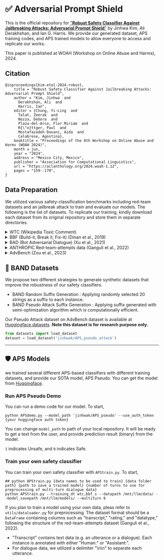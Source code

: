 # ✅ Adversarial Prompt Shield
This is the official repository for ["**Robust Safety Classifier Against Jailbreaking Attacks: Adversarial Prompt Shield**"](https://aclanthology.org/2024.woah-1.12.pdf) by Jinhwa Kim,  Ali Derakhshan, and Ian G. Harris.
We provide our generated dataset,  APS training codes, and APS trained models to allow everyone to access and replicate our works.

This paper is published at WOAH (Workshop on Online Abuse and Harms), 2024. 

## Citation
```
@inproceedings{kim-etal-2024-robust,
    title = "Robust Safety Classifier Against Jailbreaking Attacks: Adversarial Prompt Shield",
    author = "Kim, Jinhwa  and
      Derakhshan, Ali  and
      Harris, Ian",
    editor = {Chung, Yi-Ling  and
      Talat, Zeerak  and
      Nozza, Debora  and
      Plaza-del-Arco, Flor Miriam  and
      R{\"o}ttger, Paul  and
      Mostafazadeh Davani, Aida  and
      Calabrese, Agostina},
    booktitle = "Proceedings of the 8th Workshop on Online Abuse and Harms (WOAH 2024)",
    month = jun,
    year = "2024",
    address = "Mexico City, Mexico",
    publisher = "Association for Computational Linguistics",
    url = "https://aclanthology.org/2024.woah-1.12",
    pages = "159--170",
}
```
## Data Preparation 
We utilized various safety-classification benchmarks including red-team datasets and  an jailbreak attack to train and evaluate our models. The following is the list of datasets. To replicate our training, kindly download each dataset from its original repository and store them in separate directories.

<details>
  <summary>WTC (Wikipedia Toxic Comment) </summary>

  - Please download WTC Data from the [Kaggle](https://www.kaggle.com/competitions/jigsaw-toxic-comment-classification-challenge).
  - Place the dataset on the `"data/wikipedia_toxic_comment/"` directory 
</details>
<details>
  <summary> BBF (Build-it, Break it, Fix-it) (Dinan et al., 2019) </summary>
  
  - Please download [BBF data](https://parl.ai/projects/dialogue_safety/) through ParlAI API
  - Please copy the `"data/dialogue safety"` folder (including both single_turn_safety.json, multi_turn_safety.json) on the "data/dialogue_safety" directory.
  - BBF consists of (single) "standard","adversarial", and "multi-turn" dialogue datasets
</details>

<details>
  <summary> BAD (Bot Adversarial Dialogue) (Xu et al., 2021) </summary>
  
  - Please download [BAD data](https://parl.ai/projects/safety_recipes/) through ParlAI API
  - Please copy the `"/bot_adversarial_dialogue_datasets_with_persona"` folder on the "/data/bot_adversarial_dialogue_datasets_with_persona" directory.
</details>

<details>
  <summary> ANTHROPIC Red-team-attempts data (Ganguli et al., 2022) </summary>
  
  - Please download ["red-team-attempts" dataset](https://github.com/anthropics/hh-rlhf), and convert it to .csv files with splitting them to training, valid, and test data
  - Place the dataset on the `"data/red-team/"` directory under the parent data path
</details>
<details>
  <summary> AdvBench (Zou et al., 2023) </summary>
  
  - AdvBench is available at [here](https://github.com/llm-attacks/llm-attacks).
  - Please follow that repository to generate GCG adversarial suffix for each harmful_behavior instance : APS Random, APS Pseudo

</details>


## 📌 BAND Datasets
We propose two different strategies to generate synthetic datasets that improve the robustness of our safety classifiers. 
- BAND Random Suffix Generation : Applying randomly selected 20 strings as a suffix to each instance. 
- BAND Pseudo Attack Suffix Generation : Applying suffix generated with semi-optimization algorithm which is computationally efficient.

Our Pseudo Attack dataset on AdvBench dataset is available at [Huggingface datasets](https://huggingface.co/datasets/jinhwak/APS_pseudo_attack). 
**Note this dataset is for research purpose only.**
```Python
from datasets import load_dataset
dataset = load_dataset('jinhwak/APS_pseudo_attack')
```

---
## 🛡️ APS Models
we trained several different APS-based classifiers with different training datasets, and provide our SOTA model, APS Pseudo.
You can get the model from [Huggingface](https://huggingface.co/jinhwak/APS_pseudo).

### Run APS Pseudo Demo

You can run a demo code for our model. To start, 
```Shell
python APSdemo.py --model_path 'jinhwak/APS_pseudo' --use_auth_token {your huggingface auth token}
```
You can change `model_path` to path of your local repository. 
It will be ready to get a text from the user, and provide prediction result (binary) from the model.

`1` indicates Unsafe, and `0` indicates Safe.  


### Train your own safety classifier 
You can train your own safety classifier with `APStrain.py`. To start,  
```Shell
## python APStrain.py {data names to be used to train} {data folder path} {path to save a trained model} {number of turns to use for preprocessing of multi-turn dialogue data}
python APStrain.py --training_dt wtc,bbf_s --datapath /mnt/llm/data/ --model_savepath /mnt/llm/models/ --multiturn 8
```

If you plan to train a model using your own data, pleas refer to  `utils/dataloader.py` for preprocessing. 
The dataset format should be a `DataFrame` containing columns such as "transcript," "rating," and "datatype," following the structure of the red-team-attempts dataset (Ganguli et al., 2022).

- "Transcript" contains text data (e.g. an utterance or a dialogue). Each instance is annotated with either "Human:" or "Assistant:".
- For dialogue data, we utilized a delimiter "\n\n" to separate each utterance.
